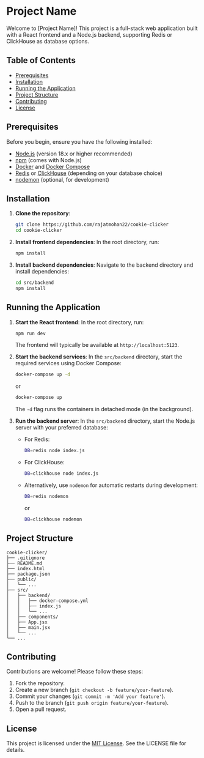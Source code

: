 # Project Name

Welcome to [Project Name]! This project is a full-stack web application built with a React frontend and a Node.js backend, supporting Redis or ClickHouse as database options.

## Table of Contents

- [Prerequisites](#prerequisites)
- [Installation](#installation)
- [Running the Application](#running-the-application)
- [Project Structure](#project-structure)
- [Contributing](#contributing)
- [License](#license)

## Prerequisites

Before you begin, ensure you have the following installed:

- [Node.js](https://nodejs.org/) (version 18.x or higher recommended)
- [npm](https://www.npmjs.com/) (comes with Node.js)
- [Docker](https://www.docker.com/) and [Docker Compose](https://docs.docker.com/compose/)
- [Redis](https://redis.io/) or [ClickHouse](https://clickhouse.com/) (depending on your database choice)
- [nodemon](https://nodemon.io/) (optional, for development)

## Installation

1. **Clone the repository**:

   ```bash
   git clone https://github.com/rajatmohan22/cookie-clicker
   cd cookie-clicker
   ```

2. **Install frontend dependencies**:
   In the root directory, run:

   ```bash
   npm install
   ```

3. **Install backend dependencies**:
   Navigate to the backend directory and install dependencies:
   ```bash
   cd src/backend
   npm install
   ```

## Running the Application

1. **Start the React frontend**:
   In the root directory, run:

   ```bash
   npm run dev
   ```

   The frontend will typically be available at `http://localhost:5123`.

2. **Start the backend services**:
   In the `src/backend` directory, start the required services using Docker Compose:

   ```bash
   docker-compose up -d
   ```

   or

   ```bash
   docker-compose up
   ```

   The `-d` flag runs the containers in detached mode (in the background).

3. **Run the backend server**:
   In the `src/backend` directory, start the Node.js server with your preferred database:
   - For Redis:
     ```bash
     DB=redis node index.js
     ```
   - For ClickHouse:
     ```bash
     DB=clickhouse node index.js
     ```
   - Alternatively, use `nodemon` for automatic restarts during development:
     ```bash
     DB=redis nodemon
     ```
     or
     ```bash
     DB=clickhouse nodemon
     ```

## Project Structure

```
cookie-clicker/
├── .gitignore
├── README.md
├── index.html
├── package.json
├── public/
│   └── ...
├── src/
│   ├── backend/
│   │   ├── docker-compose.yml
│   │   ├── index.js
│   │   └── ...
│   ├── components/
│   ├── App.jsx
│   ├── main.jsx
│   └── ...
└── ...
```

## Contributing

Contributions are welcome! Please follow these steps:

1. Fork the repository.
2. Create a new branch (`git checkout -b feature/your-feature`).
3. Commit your changes (`git commit -m 'Add your feature'`).
4. Push to the branch (`git push origin feature/your-feature`).
5. Open a pull request.

## License

This project is licensed under the [MIT License](LICENSE). See the LICENSE file for details.
